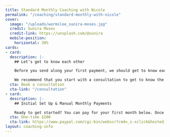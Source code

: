 ```yaml
---
title: Standard Monthly Coaching with Nicole
permalink: "/coaching/standard-monthly-with-nicole"
cover:
  image: "/uploads/wormsloe_sunira-moses.jpg"
  credit: Sunira Moses
  credit-link: https://unsplash.com/@sunira
  mobile-position:
    horizontal: 30%
cards:
- card:
  description: |-
    ## Let’s get to know each other

    Before you send along your first payment, we should get to know each other first. If you haven’t already, go to the [contact](/contact) page and tell me about yourself, your goals, and your running history.

    We recommend that you start with a consultation to get to know the coach you will be working with.
  cta: Book a consultation
  cta-link: "/consultation"
- card:
  description: |-
    ## Initial Set Up & Manual Monthly Payments

    Ready to get started? You can pay for your first month below. Once we are up and running, you will have to continue making manual payments here, or you can sign up for the subscription below for automated monthly payments.
  cta: One-time $200
  cta-link: https://www.paypal.com/cgi-bin/webscr?cmd=_s-xclick&hosted_button_id=RCLCXRYMB6YD6
layout: coaching-info
---
```

